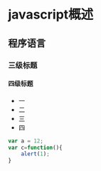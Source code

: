 # javascript概述

## 程序语言

### 三级标题

#### 四级标题
* 一
* 二
* 三
* 四
```javascript
var a = 12;
var c=function(){
	alert(1);
}